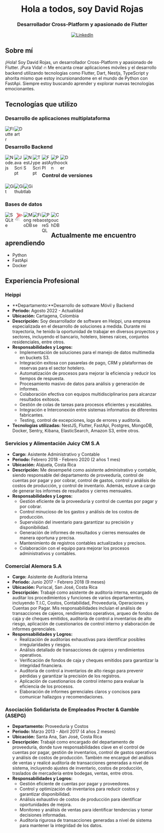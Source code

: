 <h1 align="center">Hola a todos, soy David Rojas</h1>
<h3 align="center">Desarrollador Cross-Platform y apasionado de Flutter</h3>

<p align="center">
  <a href="https://linkedin.com/in/jrojasm129">
    <img src="https://img.shields.io/badge/LinkedIn-0077B5?style=for-the-badge&logo=linkedin&logoColor=white" alt="LinkedIn" />
  </a>
</p>

## Sobre mí

¡Hola! Soy David Rojas, un desarrollador Cross-Platform y apasionado de Flutter. ¡Pura Vida! :fire: 
Me encanta crear aplicaciones móviles y el desarrollo backend utilizando tecnologías como Flutter, Dart, Nestjs, TypeScript y ahorita mismo que estoy incursionandome en el mundo de Python con FastApi.
Siempre estoy buscando aprender y explorar nuevas tecnologías emocionantes.

## Tecnologías que utilizo

### Desarrollo de aplicaciones multiplataforma

<img align="left" alt="Flutter" width="30px" src="https://cdn.jsdelivr.net/gh/devicons/devicon/icons/flutter/flutter-original.svg" />
<img align="left" alt="Dart" width="30px" src="https://cdn.jsdelivr.net/gh/devicons/devicon/icons/dart/dart-original.svg" />

<br />
<br />

### Desarrollo Backend

<img align="left" alt="Node.js" width="30px" src="https://cdn.jsdelivr.net/gh/devicons/devicon/icons/nodejs/nodejs-original.svg" />
<img align="left" alt="JavaScript" width="30px" src="https://cdn.jsdelivr.net/gh/devicons/devicon/icons/javascript/javascript-original.svg" />
<img align="left" alt="NestJS" width="30px" src="https://cdn.jsdelivr.net/gh/devicons/devicon/icons/nestjs/nestjs-plain.svg" />
<img align="left" alt="TypeScript" width="30px" src="https://cdn.jsdelivr.net/gh/devicons/devicon/icons/typescript/typescript-original.svg" />
<img align="left" alt="FastAPI" width="30px" src="https://cdn.jsdelivr.net/gh/devicons/devicon/icons/fastapi/fastapi-original.svg" />
<img align="left" alt="Python" width="30px" src="https://cdn.jsdelivr.net/gh/devicons/devicon/icons/python/python-original.svg" />
<img align="left" alt="Docker" width="30px" src="https://cdn.jsdelivr.net/gh/devicons/devicon/icons/docker/docker-original.svg" />

<br />
<br />

### Control de versiones

<img align="left" alt="Git" width="30px" src="https://cdn.jsdelivr.net/gh/devicons/devicon/icons/git/git-original.svg" />
<img align="left" alt="Github" width="30px" src="https://cdn.jsdelivr.net/gh/devicons/devicon/icons/github/github-original.svg" />
<img align="left" alt="Gitlab" width="30px" src="https://cdn.jsdelivr.net/gh/devicons/devicon/icons/gitlab/gitlab-original.svg" />

<br />
<br />

### Bases de datos

<img align="left" alt="SQLite" width="30px" src="https://cdn.jsdelivr.net/gh/devicons/devicon/icons/sqlite/sqlite-original.svg" />
<img align="left" alt="MSSQL" width="30px" src="./assets/images/sql-server-icon.png" />
<img align="left" alt="MongoDB" width="30px" src="https://cdn.jsdelivr.net/gh/devicons/devicon/icons/mongodb/mongodb-original.svg" />
<img align="left" alt="Firebase" width="30px" src="https://avatars.githubusercontent.com/u/1335026?v=4" />
<img align="left" alt="PostgreSQL" width="30px" src="https://cdn.jsdelivr.net/gh/devicons/devicon/icons/postgresql/postgresql-original.svg" />
<img align="left" alt="CouchDB" width="30px" src="https://cdn.jsdelivr.net/gh/devicons/devicon/icons/couchdb/couchdb-original.svg" />

<br />
<br />

## Actualmente me encuentro aprendiendo

- Python
- FastApi
- Docker

## Experiencia Profesional

### Heippi
- **Departamento:**Desarrollo de sottware Móvil y Backend
- **Periodo:** Agosto 2022 - Actualidad
- **Ubicación:** Cartagena, Colombia
- **Descripción:** Soy desarrollador de software en Heippi, una empresa especializada en el desarrollo de soluciones a medida. Durante mi trayectoria, he tenido la oportunidad de trabajar en diversos proyectos y sectores, incluyendo el bancario, hotelero, bienes raíces, conjuntos residenciales, entre otros.
- **Responsabilidades y Logros:**
    - Implementación de soluciones para el manejo de datos multimedia en buckets S3.
    - Integración exitosa con pasarelas de pago, CRM y plataformas de reservas para el sector hotelero.
    - Automatización de procesos para mejorar la eficiencia y reducir los tiempos de respuesta.
    - Procesamiento masivo de datos para análisis y generación de informes.
    - Colaboración efectiva con equipos multidisciplinarios para alcanzar resultados exitosos.
    - Gestión de colas de tareas para procesos eficientes y escalables.
    - Integración e Interconexión entre sistemas informatios de diferentes fabricantes.
    - Testing, control de excepciones, logs de errores y auditoría.
- **Tecnologías utilizadas:** NestJS, Flutter, FastApi, Postgres, MongoDB, Docker, Sentry, Kibana, ElasticSearch, Amazon S3, entre otros.


### Servicios y Alimentación Juicy CM S.A
- **Cargo:** Asistente Administrativo y Contable
- **Periodo:** Febrero 2018 - Febrero 2020 (2 años 1 mes)
- **Ubicación:** Alajuela, Costa Rica
- **Descripción:** Me desempeñé como asistente administrativo y contable, siendo responsable del departamento de proveeduría, control de cuentas por pagar y por cobrar, control de gastos, control y análisis de costos de producción, y control de inventario. Además, estuve a cargo de generar los informes de resultados y cierres mensuales.
- **Responsabilidades y Logros:**
    - Gestión eficiente de la proveeduría y control de cuentas por pagar y por cobrar.
    - Control minucioso de los gastos y análisis de los costos de producción.
    - Supervisión del inventario para garantizar su precisión y disponibilidad.
    - Generación de informes de resultados y cierres mensuales de manera oportuna y precisa.
    - Mantenimiento de registros contables actualizados y precisos.
    - Colaboración con el equipo para mejorar los procesos administrativos y contables.

      
### Comercial Alemora S.A
- **Cargo:** Asistente de Auditoría Interna
- **Periodo:** Junio 2017 - Febrero 2018 (9 meses)
- **Ubicación:** Puriscal, San José, Costa Rica
- **Descripción:** Trabajé como asistente de auditoría interna, encargado de auditar los procedimientos y funciones de varios departamentos, incluyendo T.I.C, Costos, Contabilidad, Proveeduría, Operaciones y Cuentas por Pagar. Mis responsabilidades incluían el análisis de transacciones de cajeros, rendimientos operativos, arqueo de fondos de caja y de cheques emitidos, auditoría de control a inventarios de alto riesgo, aplicación de cuestionarios de control interno y elaboración de informes gerenciales.
- **Responsabilidades y Logros:**
    - Realización de auditorías exhaustivas para identificar posibles irregularidades y riesgos.
    - Análisis detallado de transacciones de cajeros y rendimientos operativos.
    - Verificación de fondos de caja y cheques emitidos para garantizar la integridad financiera.
    - Auditoría de control a inventarios de alto riesgo para prevenir pérdidas y garantizar la precisión de los registros.
    - Aplicación de cuestionarios de control interno para evaluar la eficiencia de los procesos.
    - Elaboración de informes gerenciales claros y concisos para comunicar hallazgos y recomendaciones.
 
      
### Asociación Solidarista de Empleados Procter & Gamble (ASEPG)
- **Departamento:** Proveeduría y Costos
- **Periodo:** Marzo 2013 - Abril 2017 (4 años 2 meses)
- **Ubicación:** Santa Ana, San José, Costa Rica
- **Descripción:** Trabajé como encargado del departamento de proveeduría, donde tuve responsabilidades clave en el control de cuentas por pagar, gestión de inventarios, control de gastos operativos y análisis de costos de producción. También me encargué del análisis de ventas y realicé auditoría de transacciones generadas a nivel de sistema, incluyendo ajustes de inventario, costos de producción, traslados de mercadería entre bodegas, ventas, entre otros.
- **Responsabilidades y Logros:**
    - Gestión eficiente de cuentas por pagar y proveedores.
    - Control y optimización de inventarios para reducir costos y garantizar disponibilidad.
    - Análisis exhaustivo de costos de producción para identificar oportunidades de mejora.
    - Monitoreo y análisis de ventas para identificar tendencias y tomar decisiones informadas.
    - Auditoría rigurosa de transacciones generadas a nivel de sistema para mantener la integridad de los datos.
